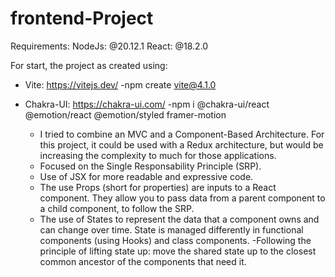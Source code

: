 # frontend-Project

Requirements:
NodeJs: @20.12.1
React: @18.2.0

For start, the project as created using:

- Vite: https://vitejs.dev/
  -npm create vite@4.1.0

- Chakra-UI: https://chakra-ui.com/
  -npm i @chakra-ui/react @emotion/react @emotion/styled framer-motion

  - I tried to combine an MVC and a Component-Based Architecture. For this project, it could be used with a Redux architecture, but would be increasing the complexity to much for those applications.
  - Focused on the Single Responsability Principle (SRP).
  - Use of JSX for more readable and expressive code.
  - The use Props (short for properties) are inputs to a React component. They allow you to pass data from a parent component to a child component, to follow the SRP.
  - The use of States to represent the data that a component owns and can change over time. State is managed differently in functional components (using Hooks) and class components.
    -Following the principle of lifting state up: move the shared state up to the closest common ancestor of the components that need it.
